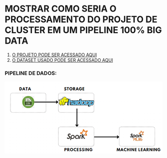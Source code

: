 # MOSTRAR COMO SERIA O PROCESSAMENTO DO PROJETO DE CLUSTER EM UM PIPELINE 100% BIG DATA
1. [O PROJETO PODE SER ACESSADO AQUI](https://github.com/Antonio-Borges-Rufino/Big_Data_clientes_supermecado)
2. [O DATASET USADO PODE SER ACESSADO AQUI](https://github.com/Antonio-Borges-Rufino/Big_Data_clientes_supermecado/tree/main/df_tranformados)

### PIPELINE DE DADOS:
![](https://github.com/Antonio-Borges-Rufino/Spark_databricks_process/blob/main/PIPE.png)
